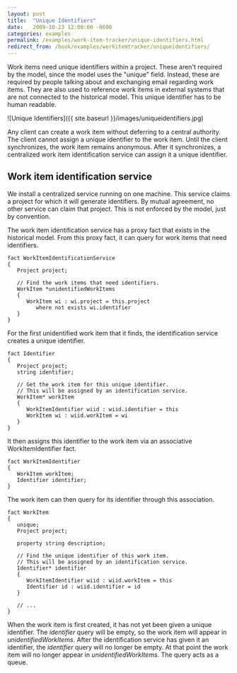 ```yaml
---
layout: post
title:  "Unique Identifiers"
date:   2009-10-23 12:00:00 -0600
categories: examples
permalink: /examples/work-item-tracker/unique-identifiers.html
redirect_from: /book/examples/workitemtracker/uniqueidentifiers/
---
```


Work items need unique identifiers within a project. These aren't required by the model, since the model uses the "unique" field. Instead, these are required by people talking about and exchanging email regarding work items. They are also used to reference work items in external systems that are not connected to the historical model. This unique identifier has to be human readable.

![Unique Identifiers]({{ site.baseurl }}/images/uniqueidentifiers.jpg)

Any client can create a work item without deferring to a central authority. The client cannot assign a unique identifier to the work item. Until the client synchronizes, the work item remains anonymous. After it synchronizes, a centralized work item identification service can assign it a unique identifier.

## Work item identification service

We install a centralized service running on one machine. This service claims a project for which it will generate identifiers. By mutual agreement, no other service can claim that project. This is not enforced by the model, just by convention.


The work item identification service has a proxy fact that exists in the historical model. From this proxy fact, it can query for work items that need identifiers.

```
fact WorkItemIdentificationService
{
   Project project;

   // Find the work items that need identifiers.
   WorkItem *unidentifiedWorkItems
   {
      WorkItem wi : wi.project = this.project
         where not exists wi.identifier
   }
}
```

For the first unidentified work item that it finds, the identification service creates a unique identifier.

```
fact Identifier
{
   Project project;
   string identifier;

   // Get the work item for this unique identifier.
   // This will be assigned by an identification service.
   WorkItem* workItem
   {
      WorkItemIdentifier wiid : wiid.identifier = this
      WorkItem wi : wiid.workItem = wi
   }
}
```

It then assigns this identifier to the work item via an associative WorkItemIdentifier fact.

```
fact WorkItemIdentifier
{
   WorkItem workItem;
   Identifier identifier;
}
```

The work item can then query for its identifier through this association.

```
fact WorkItem
{
   unique;
   Project project;

   property string description;

   // Find the unique identifier of this work item.
   // This will be assigned by an identification service.
   Identifier* identifier
   {
      WorkItemIdentifier wiid : wiid.workItem = this
      Identifier id : wiid.identifier = id
   }

   // ...
}
```

When the work item is first created, it has not yet been given a unique identifier. The *identifier* query will be empty, so the work item will appear in *unidentifiedWorkItems*. After the identification service has given it an identifier, the *identifier* query will no longer be empty. At that point the work item will no longer appear in *unidentifiedWorkItems.* The query acts as a queue.

